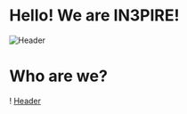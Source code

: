 # Hello! We are IN3PIRE!
![Header](https://media.discordapp.net/attachments/917679444066463744/1163743977938362398/github-header-image.png?ex=6540b009&is=652e3b09&hm=d8a6baf5034b47e8188d913d688f462c30592c3511137d006bd3bb9c4f8cdeae&=&width=1918&height=642)

# Who are we?
! [Header](https://media.discordapp.net/attachments/917679444066463744/1163746280334430239/github-header-image.png?ex=6540b22e&is=652e3d2e&hm=3aa6db6e79451dfe04f515e915c017aa5807b5e14b07b2f499ddca3fc80b307b&=&width=1727&height=1007)
